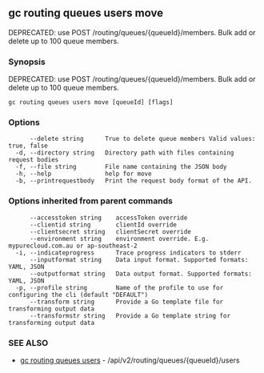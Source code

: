 ## gc routing queues users move

DEPRECATED: use POST /routing/queues/{queueId}/members.  Bulk add or delete up to 100 queue members.

### Synopsis

DEPRECATED: use POST /routing/queues/{queueId}/members.  Bulk add or delete up to 100 queue members.

```
gc routing queues users move [queueId] [flags]
```

### Options

```
      --delete string      True to delete queue members Valid values: true, false
  -d, --directory string   Directory path with files containing request bodies
  -f, --file string        File name containing the JSON body
  -h, --help               help for move
  -b, --printrequestbody   Print the request body format of the API.
```

### Options inherited from parent commands

```
      --accesstoken string    accessToken override
      --clientid string       clientId override
      --clientsecret string   clientSecret override
      --environment string    environment override. E.g. mypurecloud.com.au or ap-southeast-2
  -i, --indicateprogress      Trace progress indicators to stderr
      --inputformat string    Data input format. Supported formats: YAML, JSON
      --outputformat string   Data output format. Supported formats: YAML, JSON
  -p, --profile string        Name of the profile to use for configuring the cli (default "DEFAULT")
      --transform string      Provide a Go template file for transforming output data
      --transformstr string   Provide a Go template string for transforming output data
```

### SEE ALSO

* [gc routing queues users](gc_routing_queues_users.html)	 - /api/v2/routing/queues/{queueId}/users


